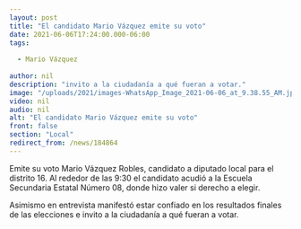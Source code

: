 ```yaml
---
layout: post
title: "El candidato Mario Vázquez emite su voto"
date: 2021-06-06T17:24:00.000-06:00
tags:
  
  - Mario Vázquez
  
author: nil
description: "invito a la ciudadanía a qué fueran a votar."
image: "/uploads/2021/images-WhatsApp_Image_2021-06-06_at_9.38.55_AM.jpeg"
video: nil
audio: nil
alt: "El candidato Mario Vázquez emite su voto"
front: false
section: "Local"
redirect_from: /news/184864
---
```


Emite su voto Mario Vázquez Robles, candidato a diputado local para el distrito 16. 
Al rededor de las 9:30 el candidato acudió a la Escuela Secundaria Estatal Número 08, donde hizo valer si derecho a elegir. 

Asimismo en entrevista manifestó estar confiado en los resultados finales de las elecciones e invito a la ciudadanía a qué fueran a votar.